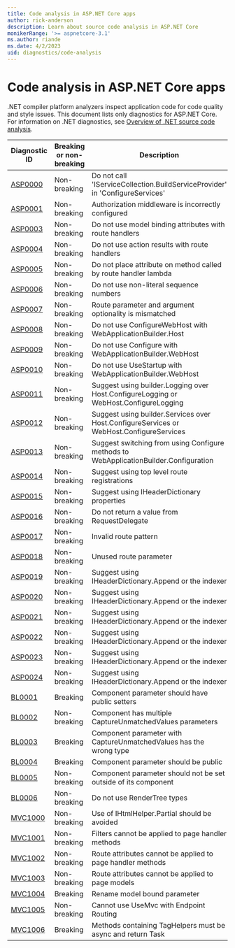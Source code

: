 ```yaml
---
title: Code analysis in ASP.NET Core apps
author: rick-anderson
description: Learn about source code analysis in ASP.NET Core
monikerRange: '>= aspnetcore-3.1'
ms.author: riande
ms.date: 4/2/2023
uid: diagnostics/code-analysis
---
```

# Code analysis in ASP.NET Core apps

.NET compiler platform analyzers inspect application code for code quality and style issues. This document lists only diagnostics for ASP.NET Core. For information on .NET diagnostics, see [Overview of .NET source code analysis](/dotnet/fundamentals/code-analysis/overview).

| Diagnostic ID                       | Breaking or non-breaking | Description                                                                  |
|-------------------------------------|--------------------------|------------------------------------------------------------------------------|
| [ASP0000](xref:diagnostics/asp0000) | Non-breaking             | Do not call 'IServiceCollection.BuildServiceProvider' in 'ConfigureServices' |
| [ASP0001](xref:diagnostics/asp0001) | Non-breaking             | Authorization middleware is incorrectly configured                           |
| [ASP0003](xref:diagnostics/asp0003) | Non-breaking             | Do not use model binding attributes with route handlers                      |
| [ASP0004](xref:diagnostics/asp0004) | Non-breaking             | Do not use action results with route handlers                                |
| [ASP0005](xref:diagnostics/asp0005) | Non-breaking             | Do not place attribute on method called by route handler lambda              |
| [ASP0006](xref:diagnostics/asp0006) | Non-breaking             | Do not use non-literal sequence numbers                                      |
| [ASP0007](xref:diagnostics/asp0007) | Non-breaking             | Route parameter and argument optionality is mismatched                       |
| [ASP0008](xref:diagnostics/asp0008) | Non-breaking             | Do not use ConfigureWebHost with WebApplicationBuilder.Host                  |
| [ASP0009](xref:diagnostics/asp0009) | Non-breaking             | Do not use Configure with WebApplicationBuilder.WebHost                      |
| [ASP0010](xref:diagnostics/asp0010) | Non-breaking             | Do not use UseStartup with WebApplicationBuilder.WebHost                     |
| [ASP0011](xref:diagnostics/asp0011) | Non-breaking             | Suggest using builder.Logging over Host.ConfigureLogging or WebHost.ConfigureLogging                     |
| [ASP0012](xref:diagnostics/asp0012) | Non-breaking             | Suggest using builder.Services over Host.ConfigureServices or WebHost.ConfigureServices                    |
| [ASP0013](xref:diagnostics/asp0013) | Non-breaking             | Suggest switching from using Configure methods to WebApplicationBuilder.Configuration                     |
| [ASP0014](xref:diagnostics/asp0014) | Non-breaking             | Suggest using top level route registrations                                  |
| [ASP0015](xref:diagnostics/asp0015) | Non-breaking             | Suggest using IHeaderDictionary properties |
| [ASP0016](xref:diagnostics/asp0016) | Non-breaking             | Do not return a value from RequestDelegate |
| [ASP0017](xref:diagnostics/asp0017) | Non-breaking             | Invalid route pattern |
| [ASP0018](xref:diagnostics/asp0018) | Non-breaking             | Unused route parameter |
| [ASP0019](xref:diagnostics/asp0019) | Non-breaking             | Suggest using IHeaderDictionary.Append or the indexer |
| [ASP0020](xref:diagnostics/asp0020) | Non-breaking             | Suggest using IHeaderDictionary.Append or the indexer |
| [ASP0021](xref:diagnostics/asp0021) | Non-breaking             | Suggest using IHeaderDictionary.Append or the indexer |
| [ASP0022](xref:diagnostics/asp0022) | Non-breaking             | Suggest using IHeaderDictionary.Append or the indexer |
| [ASP0023](xref:diagnostics/asp0023) | Non-breaking             | Suggest using IHeaderDictionary.Append or the indexer |
| [ASP0024](xref:diagnostics/asp0024) | Non-breaking             | Suggest using IHeaderDictionary.Append or the indexer |
| [BL0001](xref:diagnostics/bl0001)   | Breaking                 | Component parameter should have public setters                               |
| [BL0002](xref:diagnostics/bl0002)   | Non-breaking             | Component has multiple CaptureUnmatchedValues parameters                     |
| [BL0003](xref:diagnostics/bl0003)   | Breaking                 | Component parameter with CaptureUnmatchedValues has the wrong type           |
| [BL0004](xref:diagnostics/bl0004)   | Breaking                 | Component parameter should be public                                         |
| [BL0005](xref:diagnostics/bl0005)   | Non-breaking             | Component parameter should not be set outside of its component               |
| [BL0006](xref:diagnostics/bl0006)   | Non-breaking             | Do not use RenderTree types                                                  |
| [MVC1000](xref:diagnostics/mvc1000) | Non-breaking             | Use of IHtmlHelper.Partial should be avoided                                 |
| [MVC1001](xref:diagnostics/mvc1001) | Non-breaking             | Filters cannot be applied to page handler methods                            |
| [MVC1002](xref:diagnostics/mvc1002) | Non-breaking             | Route attributes cannot be applied to page handler methods                   |
| [MVC1003](xref:diagnostics/mvc1003) | Non-breaking             | Route attributes cannot be applied to page models                            |
| [MVC1004](xref:diagnostics/mvc1004) | Breaking                 | Rename model bound parameter                                                 |
| [MVC1005](xref:diagnostics/mvc1005) | Non-breaking             | Cannot use UseMvc with Endpoint Routing                                      |
| [MVC1006](xref:diagnostics/mvc1006) | Breaking                 | Methods containing TagHelpers must be async and return Task                  |
